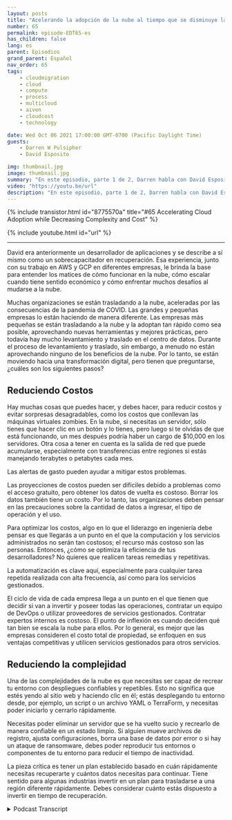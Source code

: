 ```yaml
---
layout: posts
title: "Acelerando la adopción de la nube al tiempo que se disminuye la complejidad y el costo."
number: 65
permalink: episode-EDT65-es
has_children: false
lang: es
parent: Episodios
grand_parent: Español
nav_order: 65
tags:
    - cloudmigration
    - cloud
    - compute
    - process
    - multicloud
    - aiven
    - cloudcost
    - technology

date: Wed Oct 06 2021 17:00:00 GMT-0700 (Pacific Daylight Time)
guests:
    - Darren W Pulsipher
    - David Esposito

img: thumbnail.jpg
image: thumbnail.jpg
summary: "En este episodio, parte 1 de 2, Darren habla con David Esposito, Arquitecto de Soluciones Globales, de Aiven, sobre cómo acelerar la adopción de la nube mientras se reduce la complejidad y el costo."
video: "https://youtu.be/url"
description: "En este episodio, parte 1 de 2, Darren habla con David Esposito, Arquitecto de Soluciones Globales, de Aiven, sobre cómo acelerar la adopción de la nube mientras se reduce la complejidad y el costo."
---
```


<div>
{% include transistor.html id="8775570a" title="#65 Accelerating Cloud Adoption while Decreasing Complexity and Cost" %}

{% include youtube.html id="url" %}
</div>

---

David era anteriormente un desarrollador de aplicaciones y se describe a sí mismo como un sobrecapacitador en recuperación. Esa experiencia, junto con su trabajo en AWS y GCP en diferentes empresas, le brinda la base para entender los matices de cómo funcionar en la nube, cómo escalar cuando tiene sentido económico y cómo enfrentar muchos desafíos al mudarse a la nube.

Muchas organizaciones se están trasladando a la nube, aceleradas por las consecuencias de la pandemia de COVID. Las grandes y pequeñas empresas lo están haciendo de manera diferente. Las empresas más pequeñas se están trasladando a la nube y la adoptan tan rápido como sea posible, aprovechando nuevas herramientas y mejores prácticas, pero todavía hay mucho levantamiento y traslado en el centro de datos. Durante el proceso de levantamiento y traslado, sin embargo, a menudo no están aprovechando ninguno de los beneficios de la nube. Por lo tanto, se están moviendo hacia una transformación digital, pero tienen que preguntarse, ¿cuáles son los siguientes pasos?

## Reduciendo Costos

Hay muchas cosas que puedes hacer, y debes hacer, para reducir costos y evitar sorpresas desagradables, como los costos que conllevan las máquinas virtuales zombies. En la nube, si necesitas un servidor, sólo tienes que hacer clic en un botón y lo tienes, pero luego si te olvidas de que está funcionando, un mes después podría haber un cargo de $10,000 en los servidores. Otra cosa a tener en cuenta es la salida de red que puede acumularse, especialmente con transferencias entre regiones si estás manejando terabytes o petabytes cada mes.

Las alertas de gasto pueden ayudar a mitigar estos problemas.

Las proyecciones de costos pueden ser difíciles debido a problemas como el acceso gratuito, pero obtener los datos de vuelta es costoso. Borrar los datos también tiene un costo. Por lo tanto, las organizaciones deben pensar en las precauciones sobre la cantidad de datos a ingresar, el tipo de operación y el uso.

Para optimizar los costos, algo en lo que el liderazgo en ingeniería debe pensar es que llegarás a un punto en el que la computación y los servicios administrados no serán tan costosos; el recurso más costoso son las personas. Entonces, ¿cómo se optimiza la eficiencia de tus desarrolladores? No quieres que realicen tareas remedias y repetitivas.

La automatización es clave aquí, especialmente para cualquier tarea repetida realizada con alta frecuencia, así como para los servicios gestionados.

El ciclo de vida de cada empresa llega a un punto en el que tienen que decidir si van a invertir y poseer todas las operaciones, contratar un equipo de DevOps o utilizar proveedores de servicios gestionados. Contratar expertos internos es costoso. El punto de inflexión es cuando deciden qué tan bien se escala la nube para ellos. Por lo general, es mejor que las empresas consideren el costo total de propiedad, se enfoquen en sus ventajas competitivas y utilicen servicios gestionados para otros servicios.

## Reduciendo la complejidad

Una de las complejidades de la nube es que necesitas ser capaz de recrear tu entorno con despliegues confiables y repetibles. Esto no significa que estés yendo al sitio web y haciendo clic en él; estás desplegando tu entorno desde, por ejemplo, un script o un archivo YAML o TerraForm, y necesitas poder iniciarlo y cerrarlo rápidamente.

Necesitas poder eliminar un servidor que se ha vuelto sucio y recrearlo de manera confiable en un estado limpio. Si alguien mueve archivos de registro, ajusta configuraciones, borra una base de datos por error o si hay un ataque de ransomware, debes poder reproducir tus entornos o componentes de tu entorno para reducir el tiempo de inactividad.

La pieza crítica es tener un plan establecido basado en cuán rápidamente necesitas recuperarte y cuántos datos necesitas para continuar. Tiene sentido para algunas industrias invertir en un plan para trasladarse a una región diferente rápidamente. Debes considerar cuánto estás dispuesto a invertir en tiempo de recuperación.



<details>
<summary> Podcast Transcript </summary>

<p></p>

</details>
